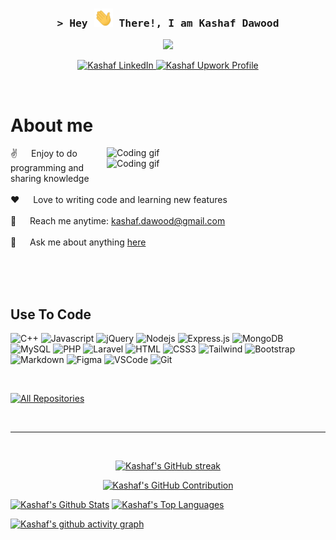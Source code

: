 <!-- Intro  -->
<h3 align="center">
        <samp>&gt; Hey <img src="https://raw.githubusercontent.com/ABSphreak/ABSphreak/master/gifs/Hi.gif" width="30px"> There!, I am Kashaf Dawood </samp>
</h3>
<p align="center">
  <a href="https://github.com/KashafDawood/readme-typing-svg"><img src="https://readme-typing-svg.herokuapp.com?lines=Software+Engineer;Front+End+Developer;Aspiring+Learner&center=true&width=500&height=50"></a>
</p>

<p align="center">
 <a href="[https://linkedin.com/in/kashafdawood](https://www.linkedin.com/in/kashafdawood/)" target="_blank">
  <img src="https://img.shields.io/badge/LinkedIn-0077B5?style=for-the-badge&logo=linkedin&logoColor=white" alt="Kashaf LinkedIn"/>
 </a>
  <a href="https://www.upwork.com/freelancers/~0112896b05432a9144" target="_blank">
  <img src="https://img.shields.io/badge/Upwork-6FDA44?style=for-the-badge&logo=upwork&logoColor=white" alt="Kashaf Upwork Profile"/>
</a>
</p>
<br />

<!-- About Section -->
 # About me
 
<p>
 <img align="right" width="350" src="https://media.giphy.com/media/JyxdzuAaxZnPH7TyRd/giphy.gif?cid=ecf05e47vwdpnzw2um9r3zwiv3aoe782ahrinlj72ejk6yqm&ep=v1_gifs_search&rid=giphy.gif&ct=g" alt="Coding gif" />
 <img align="right" width="350" src="[https://example.com/path/to/your/image.gif](https://media.giphy.com/media/JyxdzuAaxZnPH7TyRd/giphy.gif?cid=ecf05e47vwdpnzw2um9r3zwiv3aoe782ahrinlj72ejk6yqm&ep=v1_gifs_search&rid=giphy.gif&ct=g)" alt="Coding gif" />

  
 ✌️ &emsp; Enjoy to do programming and sharing knowledge <br/><br/>
 ❤️ &emsp; Love to writing code and learning new features<br/><br/>
 📧 &emsp; Reach me anytime: kashaf.dawood@gmail.com<br/><br/>
 💬 &emsp; Ask me about anything [here](https://github.com/KashafDawood/KashafDawood/issues)

</p>

<br/>
<br/>
<br/>

## Use To Code

![C++](https://img.shields.io/badge/C++-00599C?style=for-the-badge&labelColor=black&logo=c%2B%2B&logoColor=00599C)
![Javascript](https://img.shields.io/badge/Javascript-F0DB4F?style=for-the-badge&labelColor=black&logo=javascript&logoColor=F0DB4F)
![jQuery](https://img.shields.io/badge/jQuery-0769AD?style=for-the-badge&labelColor=black&logo=jquery&logoColor=0769AD)
![Nodejs](https://img.shields.io/badge/Nodejs-3C873A?style=for-the-badge&labelColor=black&logo=node.js&logoColor=3C873A)
![Express.js](https://img.shields.io/badge/Express.js-000000?style=for-the-badge&logo=express&logoColor=white)
![MongoDB](https://img.shields.io/badge/MongoDB-4EA94B?style=for-the-badge&logo=mongodb&logoColor=white)
![MySQL](https://img.shields.io/badge/MySQL-4479A1?style=for-the-badge&labelColor=black&logo=mysql&logoColor=4479A1)
![PHP](https://img.shields.io/badge/PHP-777BB4?style=for-the-badge&labelColor=black&logo=php&logoColor=777BB4)
![Laravel](https://img.shields.io/badge/Laravel-FF2D20?style=for-the-badge&labelColor=black&logo=laravel&logoColor=FF2D20)
![HTML](https://img.shields.io/badge/HTML5-E34F26?style=for-the-badge&logo=html5&logoColor=white)
![CSS3](https://img.shields.io/badge/CSS3-1572B6?style=for-the-badge&logo=css3&logoColor=white)
![Tailwind](https://img.shields.io/badge/Tailwind_CSS-092749?style=for-the-badge&logo=tailwindcss&logoColor=06B6D4&labelColor=000000)
![Bootstrap](https://img.shields.io/badge/Bootstrap-563D7C?style=for-the-badge&logo=bootstrap&logoColor=white)
![Markdown](https://img.shields.io/badge/Markdown-000000?style=for-the-badge&logo=markdown&logoColor=white)
![Figma](https://img.shields.io/badge/Figma-F24E1E?style=for-the-badge&labelColor=black&logo=figma&logoColor=F24E1E)
![VSCode](https://img.shields.io/badge/Visual_Studio-0078d7?style=for-the-badge&logo=visual%20studio&logoColor=white)
![Git](https://img.shields.io/badge/Git-F05032?style=for-the-badge&logo=git&logoColor=white)

<br/>

<!--
## Top Open Source -
[![iTasks](https://github-readme-stats.vercel.app/api/pin/?username=alsiam&repo=itasks&border_color=7F3FBF&bg_color=0D1117&title_color=C9D1D9&text_color=8B949E&icon_color=7F3FBF)](https://github.com/alsiam/itasks)
[![urFolio](https://github-readme-stats.vercel.app/api/pin/?username=alsiam&repo=urfolio&border_color=7F3FBF&bg_color=0D1117&title_color=C9D1D9&text_color=8B949E&icon_color=7F3FBF)](https://github.com/alsiam/urfolio)
[![Web Projects](https://github-readme-stats.vercel.app/api/pin/?username=alsiam&repo=web-projects&border_color=7F3FBF&bg_color=0D1117&title_color=C9D1D9&text_color=8B949E&icon_color=7F3FBF)](https://github.com/alsiam/web-projects)
[![Al Siam Readme](https://github-readme-stats.vercel.app/api/pin/?username=alsiam&repo=alsiam&border_color=7F3FBF&bg_color=0D1117&title_color=C9D1D9&text_color=8B949E&icon_color=7F3FBF)](https://github.com/alsiam/alsiam)

-->

<p align="left">
  <a href="https://github.com/KashafDawood?tab=repositories" target="_blank"><img alt="All Repositories" title="All Repositories" src="https://img.shields.io/badge/-All%20Repos-2962FF?style=for-the-badge&logo=koding&logoColor=white"/></a>
</p>

<br/>
<hr/>
<br/>

<p align="center">
  <a href="https://github.com/KashafDawood">
    <img src="https://github-readme-streak-stats.herokuapp.com/?user=KashafDawood&theme=radical&border=7F3FBF&background=0D1117" alt="Kashaf's GitHub streak"/>
  </a>
</p>

<p align="center">
  <a href="https://github.com/KashafDawood">
    <img src="https://github-profile-summary-cards.vercel.app/api/cards/profile-details?username=KashafDawood&theme=radical" alt="Kashaf's GitHub Contribution"/>
  </a>
</p>

<a> 
    <a href="https://github.com/KashafDawood"><img alt="Kashaf's Github Stats" src="https://denvercoder1-github-readme-stats.vercel.app/api?username=KashafDawood&show_icons=true&count_private=true&theme=react&border_color=7F3FBF&bg_color=0D1117&title_color=F85D7F&icon_color=F8D866" height="192px" width="49.5%"/></a>
  <a href="https://github.com/KashafDawood"><img alt="Kashaf's Top Languages" src="https://denvercoder1-github-readme-stats.vercel.app/api/top-langs/?username=KashafDawood&langs_count=8&layout=compact&theme=react&border_color=7F3FBF&bg_color=0D1117&title_color=F85D7F&icon_color=F8D866" height="192px" width="49.5%"/></a>
  <br/>
</a>


[![Kashaf's github activity graph](https://github-readme-activity-graph.vercel.app/graph?username=KashafDawood&bg_color=1c1c1c&color=b621ca&line=a012d3&point=b80de7&area=true&hide_border=true)](https://github.com/ashutosh00710/github-readme-activity-graph)
